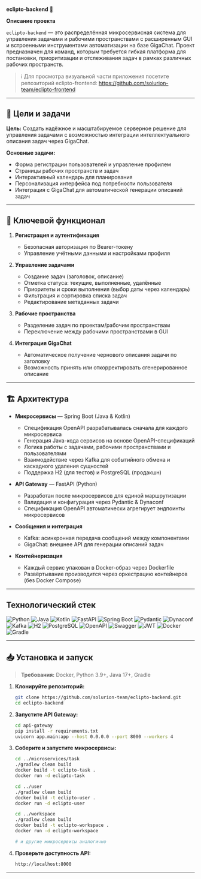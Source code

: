**eclipto-backend** 🚀

**Описание проекта**

`eclipto-backend` — это распределённая микросервисная система для управления задачами и рабочими пространствами с расширенным GUI и встроенными инструментами автоматизации на базе GigaChat. Проект предназначен для команд, которым требуется гибкая платформа для постановки, приоритизации и отслеживания задач в рамках различных рабочих пространств.

>ℹ️ Для просмотра визуальной части приложения посетите репозиторий eclipto-frontend: https://github.com/solurion-team/eclipto-frontend

---

## 🎯 Цели и задачи

**Цель:** Создать надёжное и масштабируемое серверное решение для управления задачами с возможностью интеграции интеллектуального описания задач через GigaChat.

**Основные задачи:**

* Форма регистрации пользователей и управление профилем
* Страницы рабочих пространств и задач
* Интерактивный календарь для планирования
* Персонализация интерфейса под потребности пользователя
* Интеграция с GigaChat для автоматической генерации описаний задач

---

## 🚀 Ключевой функционал

1. **Регистрация и аутентификация**

   * Безопасная авторизация по Bearer-токену
   * Управление учётными данными и настройками профиля

2. **Управление задачами**

   * Создание задач (заголовок, описание)
   * Отметка статуса: текущие, выполненные, удалённые
   * Приоритеты и сроки выполнения (выбор даты через календарь)
   * Фильтрация и сортировка списка задач
   * Редактирование метаданных задачи

3. **Рабочие пространства**

   * Разделение задач по проектам/рабочим пространствам
   * Переключение между рабочими пространствами в GUI

4. **Интеграция GigaChat**

   * Автоматическое получение чернового описания задачи по заголовку
   * Возможность принять или откорректировать сгенерированное описание

---

## 🏗️ Архитектура

* **Микросервисы** — Spring Boot (Java & Kotlin)

  * Спецификация OpenAPI разрабатывалась сначала для каждого микросервиса
  * Генерация Java-кода сервисов на основе OpenAPI-спецификаций
  * Логика работы с задачами, рабочими пространствами и пользователями
  * Взаимодействие через Kafka для событийного обмена и каскадного удаления сущностей
  * Поддержка H2 (для тестов) и PostgreSQL (продакшн)

* **API Gateway** — FastAPI (Python)

  * Разработан после микросервисов для единой маршрутизации
  * Валидация и конфигурация через Pydantic & Dynaconf
  * Спецификация OpenAPI автоматически агрегирует эндпоинты микросервисов

* **Сообщения и интеграция**

  * Kafka: асинхронная передача сообщений между компонентами
  * GigaChat: внешнее API для генерации описаний задач

* **Контейнеризация**

  * Каждый сервис упакован в Docker-образ через Dockerfile
  * Развёртывание производится через оркестрацию контейнеров (без Docker Compose)

---

## Технологический стек

![Python](https://img.shields.io/badge/Python-3776AB?style=flat-square\&logo=python\&logoColor=white) ![Java](https://img.shields.io/badge/Java-007396?style=flat-square\&logo=java\&logoColor=white) ![Kotlin](https://img.shields.io/badge/Kotlin-0095D5?style=flat-square\&logo=kotlin\&logoColor=white) ![FastAPI](https://img.shields.io/badge/FastAPI-009688?style=flat-square\&logo=fastapi\&logoColor=white) ![Spring Boot](https://img.shields.io/badge/Spring%20Boot-6DB33F?style=flat-square\&logo=spring\&logoColor=white) ![Pydantic](https://img.shields.io/badge/Pydantic-4EA94B?style=flat-square\&logo=pydantic\&logoColor=white) ![Dynaconf](https://img.shields.io/badge/Dynaconf-1299DA?style=flat-square) ![Kafka](https://img.shields.io/badge/Kafka-231F20?style=flat-square\&logo=apachekafka\&logoColor=white) ![H2](https://img.shields.io/badge/H2-004B8D?style=flat-square\&logo=H2database\&logoColor=white) ![PostgreSQL](https://img.shields.io/badge/PostgreSQL-316192?style=flat-square\&logo=postgresql\&logoColor=white) ![OpenAPI](https://img.shields.io/badge/OpenAPI-6CA0DC?style=flat-square\&logo=openapi\&logoColor=white) ![Swagger](https://img.shields.io/badge/Swagger-85EA2D?style=flat-square\&logo=swagger\&logoColor=black) ![JWT](https://img.shields.io/badge/JWT-000000?style=flat-square\&logo=jsonwebtoken\&logoColor=white) ![Docker](https://img.shields.io/badge/Docker-2496ED?style=flat-square\&logo=docker\&logoColor=white) ![Gradle](https://img.shields.io/badge/Gradle-02303A?style=flat-square&logo=gradle&logoColor=white)


---

## 📥 Установка и запуск

> **Требования:** Docker, Python 3.9+, Java 17+, Gradle

1. **Клонируйте репозиторий:**

   ```bash
   git clone https://github.com/solurion-team/eclipto-backend.git
   cd eclipto-backend
   ```

2. **Запустите API Gateway:**

   ```bash
   cd api-gateway
   pip install -r requirements.txt
   uvicorn app.main:app --host 0.0.0.0 --port 8000 --workers 4
   ```

3. **Соберите и запустите микросервисы:**

   ```bash
   cd ../microservices/task
   ./gradlew clean build
   docker build -t eclipto-task .
   docker run -d eclipto-task

   cd ../user
   ./gradlew clean build
   docker build -t eclipto-user .
   docker run -d eclipto-user

   cd ../workspace
   ./gradlew clean build
   docker build -t eclipto-workspace .
   docker run -d eclipto-workspace

   # и другие микросервисы аналогично
   ```

4. **Проверьте доступность API:**

   ```
   http://localhost:8000
   ```

---

